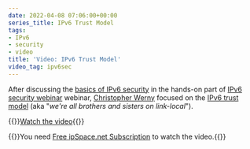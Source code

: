 ```yaml
---
date: 2022-04-08 07:06:00+00:00
series_title: IPv6 Trust Model
tags:
- IPv6
- security
- video
title: 'Video: IPv6 Trust Model'
video_tag: ipv6sec
---
```

After discussing the [basics of IPv6 security](https://blog.ipspace.net/2020/03/video-ipv6-security-overview.html) in the hands-on part of [IPv6 security webinar](https://www.ipspace.net/IPv6_security) webinar, [Christopher Werny](https://www.ipspace.net/Author:Christopher_Werny) focused on the [IPv6 trust model](https://my.ipspace.net/bin/get/IPv6Sec/E2%20-%20IPv6%20Trust%20Model.mp4?doccode=IPv6Sec) (aka "_we're all brothers and sisters on link-local_").

{{<jump>}}[Watch the video](https://my.ipspace.net/bin/get/IPv6Sec/E2%20-%20IPv6%20Trust%20Model.mp4?doccode=IPv6Sec){{</jump>}}

{{<note info >}}You need [Free ipSpace.net Subscription](https://www.ipspace.net/Subscription/Free) to watch the video.{{</note>}}
